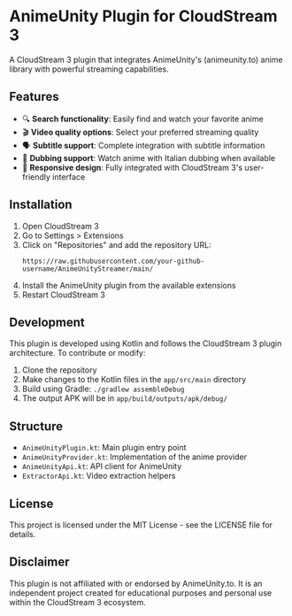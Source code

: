 # AnimeUnity Plugin for CloudStream 3

A CloudStream 3 plugin that integrates AnimeUnity's (animeunity.to) anime library with powerful streaming capabilities.

## Features

- 🔍 **Search functionality**: Easily find and watch your favorite anime
- 🎬 **Video quality options**: Select your preferred streaming quality
- 🗣️ **Subtitle support**: Complete integration with subtitle information
- 🔄 **Dubbing support**: Watch anime with Italian dubbing when available
- 📱 **Responsive design**: Fully integrated with CloudStream 3's user-friendly interface

## Installation

1. Open CloudStream 3
2. Go to Settings > Extensions
3. Click on "Repositories" and add the repository URL:
   ```
   https://raw.githubusercontent.com/your-github-username/AnimeUnityStreamer/main/
   ```
4. Install the AnimeUnity plugin from the available extensions
5. Restart CloudStream 3

## Development

This plugin is developed using Kotlin and follows the CloudStream 3 plugin architecture. To contribute or modify:

1. Clone the repository
2. Make changes to the Kotlin files in the `app/src/main` directory
3. Build using Gradle: `./gradlew assembleDebug`
4. The output APK will be in `app/build/outputs/apk/debug/`

## Structure

- `AnimeUnityPlugin.kt`: Main plugin entry point
- `AnimeUnityProvider.kt`: Implementation of the anime provider
- `AnimeUnityApi.kt`: API client for AnimeUnity
- `ExtractorApi.kt`: Video extraction helpers

## License

This project is licensed under the MIT License - see the LICENSE file for details.

## Disclaimer

This plugin is not affiliated with or endorsed by AnimeUnity.to. It is an independent project created for educational purposes and personal use within the CloudStream 3 ecosystem.
